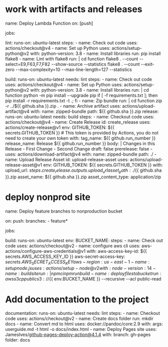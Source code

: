 # work with artifacts and releases

name: Deploy Lambda Function
on: [push]

jobs:

  lint:
    runs-on: ubuntu-latest
    steps: 
      - name: Check out code
        uses: actions/checkout@v4
      - name: Set up Python
        uses: actions/setup-python@v2
        with:
          python-version: 3.8
      - name: Install libraries
        run: pip install flake8
      - name: Lint with flake8
        run: |
            cd function
            flake8 . --count --select=E9,F63,F7,F82 --show-source --statistics
            flake8 . --count --exit-zero --max-complexity=10 --max-line-length=127 --statistics

  build:
    runs-on: ubuntu-latest
    needs: lint
    steps:
      - name: Check out code
        uses: actions/checkout@v4
      - name: Set up Python
        uses: actions/setup-python@v2
        with:
          python-version: 3.8
      - name: Install libraries
        run: |
            cd function
            python -m pip install --upgrade pip
            if [ -f requirements.txt ]; then pip install -r requirements.txt -t .; fi 
      - name: Zip bundle
        run: |
            cd function
            zip -r ../${{ github.sha }}.zip .
      - name: Archive artifact
        uses: actions/upload-artifact@v4
        with:
          name: zipped-bundle
          path: ${{ github.sha }}.zip
  release:
    runs-on: ubuntu-latest
    needs: build
    steps:
      - name: Checkout code
        uses: actions/checkout@v4
      - name: Create Release
        id: create_release
        uses: actions/create-release@v1
        env:
          GITHUB_TOKEN: ${{ secrets.GITHUB_TOKEN }} # This token is provided by Actions, you do not need to create your own token
        with:
          tag_name: ${{ github.run_number }}
          release_name: Release ${{ github.run_number }}
          body: |
            Changes in this Release
            - First Change
            - Second Change
          draft: false
          prerelease: false
      - uses: actions/download-artifact@v4
        with:
          name: zipped-bundle
          path: ./
      - name: Upload Release Asset
        id: upload-release-asset 
        uses: actions/upload-release-asset@v1
        env:
          GITHUB_TOKEN: ${{ secrets.GITHUB_TOKEN }}
        with:
          upload_url: ${{ steps.create_release.outputs.upload_url }} 
          asset_path: ./${{ github.sha }}.zip
          asset_name: ${{ github.sha }}.zip
          asset_content_type: application/zip



# deploy nonprod site

name: Deploy feature branches to nonproduction bucket

on:
  push:
    branches:
      - feature*

jobs:

  build:
    runs-on: ubuntu-latest
    env:
      BUCKET_NAME: <Nonproduction bucket name here>
    steps:
      - name: Check out code
        uses: actions/checkout@v2
      - name: configure aws cli
        uses: aws-actions/configure-aws-credentials@v1
        with:
          aws-access-key-id: ${{ secrets.AWS_ACCESS_KEY_ID }}
          aws-secret-access-key: ${{ secrets.AWS_SECRET_ACCESS_KEY }}
          aws-region: us-east-1
      - name: set up node.js
        uses: actions/setup-node@v2
        with:
          node-version: 14
      - name: build site
        run: |
          npm ci
          npm run build
      - name: deploy files to bucket
        run: aws s3 cp public s3://${{ env.BUCKET_NAME }} --recursive --acl public-read


# Add documentation to the project

documentation:
    runs-on: ubuntu-latest
    needs: lint
    steps:
      - name: Checkout code
        uses: actions/checkout@v2
      - name: Create docs folder
        run: mkdir docs
      - name: Convert md to html
        uses: docker://pandoc/core:2.9
        with:
          args: userguide.md -t html -o docs/index.html
      - name: Deploy Pages site
        uses: JamesIves/github-pages-deploy-action@4.1.4
        with:
          branch: gh-pages
          folder: docs